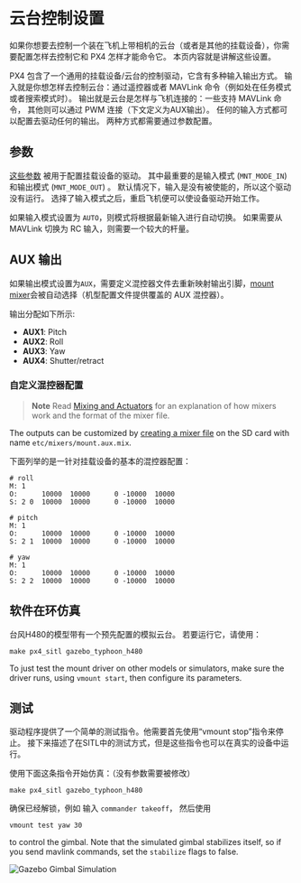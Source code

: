 # 云台控制设置

如果你想要去控制一个装在飞机上带相机的云台（或者是其他的挂载设备），你需要配置怎样去控制它和 PX4 怎样才能命令它。 本页内容就是讲解这些设置。

PX4 包含了一个通用的挂载设备/云台的控制驱动，它含有多种输入输出方式。 输入就是你想怎样去控制云台：通过遥控器或者 MAVLink 命令（例如处在任务模式或者搜索模式时）。 输出就是云台是怎样与飞机连接的：一些支持 MAVLink 命令， 其他则可以通过 PWM 连接（下文定义为AUX输出）。 任何的输入方式都可以配置去驱动任何的输出。 两种方式都需要通过参数配置。

## 参数

[这些参数](../advanced/parameter_reference.md#mount) 被用于配置挂载设备的驱动。 其中最重要的是输入模式 (` MNT_MODE_IN `) 和输出模式 (` MNT_MODE_OUT `) 。 默认情况下，输入是没有被使能的，所以这个驱动没有运行。 选择了输入模式之后，重启飞机便可以使设备驱动开始工作。

如果输入模式设置为 ` AUTO `，则模式将根据最新输入进行自动切换。 如果需要从 MAVLink 切换为 RC 输入，则需要一个较大的杆量。

## AUX 输出

如果输出模式设置为`AUX`，需要定义混控器文件去重新映射输出引脚，[mount mixer](https://github.com/PX4/Firmware/blob/master/ROMFS/px4fmu_common/mixers/mount.aux.mix)会被自动选择（机型配置文件提供覆盖的 AUX 混控器）。

输出分配如下所示:

- **AUX1**: Pitch
- **AUX2**: Roll
- **AUX3**: Yaw
- **AUX4**: Shutter/retract

### 自定义混控器配置

> **Note** Read [Mixing and Actuators](../concept/mixing.md) for an explanation of how mixers work and the format of the mixer file.

The outputs can be customized by [creating a mixer file](../concept/system_startup.md#starting-a-custom-mixer) on the SD card with name `etc/mixers/mount.aux.mix`.

下面列举的是一针对挂载设备的基本的混控器配置：

    # roll
    M: 1
    O:      10000  10000      0 -10000  10000
    S: 2 0  10000  10000      0 -10000  10000
    
    # pitch
    M: 1
    O:      10000  10000      0 -10000  10000
    S: 2 1  10000  10000      0 -10000  10000
    
    # yaw
    M: 1
    O:      10000  10000      0 -10000  10000
    S: 2 2  10000  10000      0 -10000  10000
    

## 软件在环仿真

台风H480的模型带有一个预先配置的模拟云台。 若要运行它，请使用：

    make px4_sitl gazebo_typhoon_h480
    

To just test the mount driver on other models or simulators, make sure the driver runs, using `vmount start`, then configure its parameters.

## 测试

驱动程序提供了一个简单的测试指令。他需要首先使用“vmount stop”指令来停止。 接下来描述了在SITL中的测试方式，但是这些指令也可以在真实的设备中运行。

使用下面这条指令开始仿真：（没有参数需要被修改）

    make px4_sitl gazebo_typhoon_h480
    

确保已经解锁，例如 输入 `commander takeoff`， 然后使用

    vmount test yaw 30
    

to control the gimbal. Note that the simulated gimbal stabilizes itself, so if you send mavlink commands, set the `stabilize` flags to false.

![Gazebo Gimbal Simulation](../../assets/gazebo/gimbal-simulation.png)